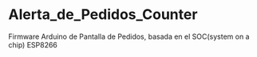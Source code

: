 # Alerta_de_Pedidos_Counter
Firmware Arduino de Pantalla de Pedidos, basada en el SOC(system on a chip) ESP8266

